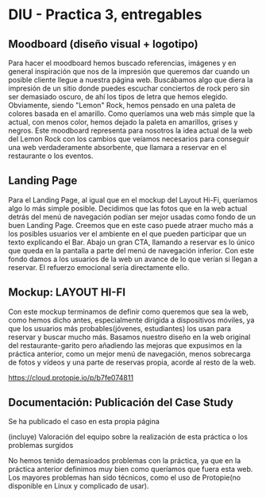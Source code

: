 # DIU - Practica 3, entregables

## Moodboard (diseño visual + logotipo)   
Para hacer el moodboard hemos buscado referencias, imágenes y en general inspiración que nos de la impresión que queremos dar cuando un posible cliente llegue a nuestra página web. Buscábamos algo que diera la impresión de un sitio donde puedes escuchar conciertos de rock pero sin ser demasiado oscuro, de ahí los tipos de letra que hemos elegido. Obviamente, siendo  "Lemon" Rock, hemos pensado en una paleta de colores basada en el amarillo. Como queríamos una web más simple que la actual, con menos color, hemos dejado la paleta en amarillos, grises y negros. Este moodboard representa para nosotros la idea actual de la web del Lemon Rock con los cambios que veíamos necesarios para conseguir una web verdaderamente absorbente, que llamara a reservar en el restaurante o los eventos.

## Landing Page

Para el Landing Page, al igual que en el mockup del Layout Hi-Fi, queríamos algo lo más simple posible. Decidimos que las fotos que en la web actual detrás del menú de navegación podían ser mejor usadas como fondo de un buen Landing Page. Creemos que en este caso puede atraer mucho más a los posibles usuarios ver el ambiente en el que pueden participar que un texto explicando el Bar. Abajo un gran CTA, llamando a reservar es lo único que queda en la pantalla a parte del menú de navegación inferior. Con este fondo damos a los usuarios de la web un avance de lo que verían si llegan a reservar. El refuerzo emocional sería directamente ello.


## Mockup: LAYOUT HI-FI

Con este mockup terminamos de definir como queremos que sea la web, como hemos dicho antes, especialmente dirigida a dispositivos móviles, ya que los usuarios más probables(jóvenes, estudiantes) los usan para reservar y buscar mucho más. Basamos nuestro diseño en la web original del restaurante-garito pero añadiendo las mejoras que expusimos en la práctica anterior, como un mejor menú de navegación, menos sobrecarga de fotos y vídeos y una parte de reservas propia, acorde al resto de la web.

https://cloud.protopie.io/p/b7fe074811

## Documentación: Publicación del Case Study
Se ha publicado el caso en esta propia página

(incluye) Valoración del equipo sobre la realización de esta práctica o los problemas surgidos

No hemos tenido demasioados problemas con la práctica, ya que en la práctica anterior definimos muy bien como queríamos que fuera esta web. Los mayores problemas han sido técnicos, como el uso de Protopie(no disponible en Linux y complicado de usar).
